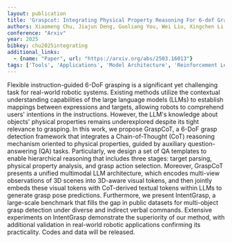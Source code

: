 ```yaml
---
layout: publication
title: 'Graspcot: Integrating Physical Property Reasoning For 6-dof Grasping Under Flexible Language Instructions'
authors: Xiaomeng Chu, Jiajun Deng, Guoliang You, Wei Liu, Xingchen Li, Jianmin Ji, Yanyong Zhang
conference: "Arxiv"
year: 2025
bibkey: chu2025integrating
additional_links:
  - {name: "Paper", url: "https://arxiv.org/abs/2503.16013"}
tags: ['Tools', 'Applications', 'Model Architecture', 'Reinforcement Learning', 'Multimodal Models']
---
```

Flexible instruction-guided 6-DoF grasping is a significant yet challenging
task for real-world robotic systems. Existing methods utilize the contextual
understanding capabilities of the large language models (LLMs) to establish
mappings between expressions and targets, allowing robots to comprehend users'
intentions in the instructions. However, the LLM's knowledge about objects'
physical properties remains underexplored despite its tight relevance to
grasping. In this work, we propose GraspCoT, a 6-DoF grasp detection framework
that integrates a Chain-of-Thought (CoT) reasoning mechanism oriented to
physical properties, guided by auxiliary question-answering (QA) tasks.
Particularly, we design a set of QA templates to enable hierarchical reasoning
that includes three stages: target parsing, physical property analysis, and
grasp action selection. Moreover, GraspCoT presents a unified multimodal LLM
architecture, which encodes multi-view observations of 3D scenes into 3D-aware
visual tokens, and then jointly embeds these visual tokens with CoT-derived
textual tokens within LLMs to generate grasp pose predictions. Furthermore, we
present IntentGrasp, a large-scale benchmark that fills the gap in public
datasets for multi-object grasp detection under diverse and indirect verbal
commands. Extensive experiments on IntentGrasp demonstrate the superiority of
our method, with additional validation in real-world robotic applications
confirming its practicality. Codes and data will be released.
